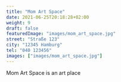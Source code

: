 ```yaml
---
title: "Mom Art Space"
date: 2021-06-25T20:18:28+02:00
weight: 9
draft: false
featuredImage: "images/mom_art_space.jpg"
street: "Straße 123"
city: "12345 Hamburg"
tel: "040 123456"
images: ["images/mom_art_space.jpg"]
---
```


Mom Art Space is an art place
